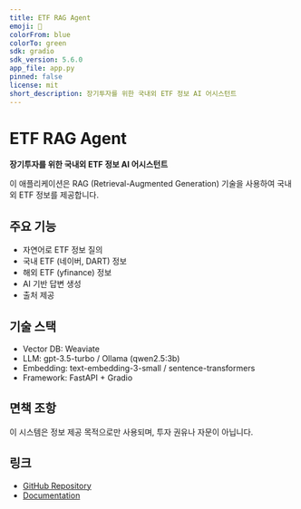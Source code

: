 ```yaml
---
title: ETF RAG Agent
emoji: 🤖
colorFrom: blue
colorTo: green
sdk: gradio
sdk_version: 5.6.0
app_file: app.py
pinned: false
license: mit
short_description: 장기투자를 위한 국내외 ETF 정보 AI 어시스턴트
---
```


# ETF RAG Agent

**장기투자를 위한 국내외 ETF 정보 AI 어시스턴트**

이 애플리케이션은 RAG (Retrieval-Augmented Generation) 기술을 사용하여 국내외 ETF 정보를 제공합니다.

## 주요 기능

- 자연어로 ETF 정보 질의
- 국내 ETF (네이버, DART) 정보
- 해외 ETF (yfinance) 정보
- AI 기반 답변 생성
- 출처 제공

## 기술 스택

- Vector DB: Weaviate
- LLM: gpt-3.5-turbo / Ollama (qwen2.5:3b)
- Embedding: text-embedding-3-small / sentence-transformers
- Framework: FastAPI + Gradio

## 면책 조항

이 시스템은 정보 제공 목적으로만 사용되며, 투자 권유나 자문이 아닙니다.

## 링크

- [GitHub Repository](https://github.com/YugwonWon/etf-rag-agent)
- [Documentation](https://github.com/YugwonWon/etf-rag-agent#readme)
